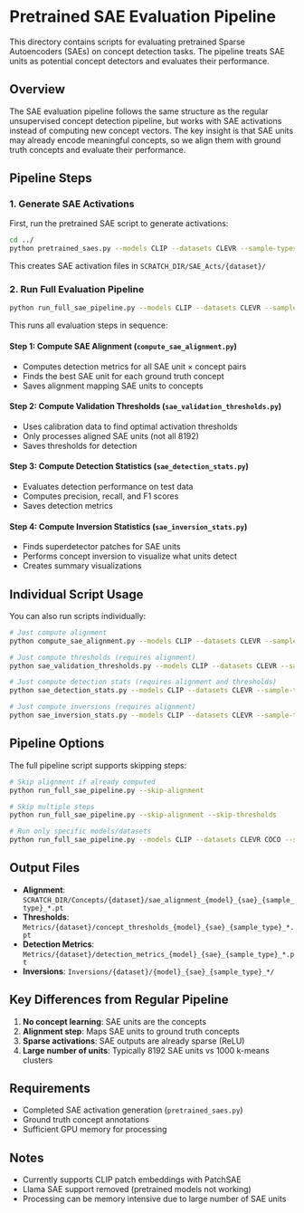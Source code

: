 # Pretrained SAE Evaluation Pipeline

This directory contains scripts for evaluating pretrained Sparse Autoencoders (SAEs) on concept detection tasks. The pipeline treats SAE units as potential concept detectors and evaluates their performance.

## Overview

The SAE evaluation pipeline follows the same structure as the regular unsupervised concept detection pipeline, but works with SAE activations instead of computing new concept vectors. The key insight is that SAE units may already encode meaningful concepts, so we align them with ground truth concepts and evaluate their performance.

## Pipeline Steps

### 1. Generate SAE Activations
First, run the pretrained SAE script to generate activations:
```bash
cd ../
python pretrained_saes.py --models CLIP --datasets CLEVR --sample-types patch
```

This creates SAE activation files in `SCRATCH_DIR/SAE_Acts/{dataset}/`

### 2. Run Full Evaluation Pipeline
```bash
python run_full_sae_pipeline.py --models CLIP --datasets CLEVR --sample-types patch
```

This runs all evaluation steps in sequence:

#### Step 1: Compute SAE Alignment (`compute_sae_alignment.py`)
- Computes detection metrics for all SAE unit × concept pairs
- Finds the best SAE unit for each ground truth concept
- Saves alignment mapping SAE units to concepts

#### Step 2: Compute Validation Thresholds (`sae_validation_thresholds.py`)
- Uses calibration data to find optimal activation thresholds
- Only processes aligned SAE units (not all 8192)
- Saves thresholds for detection

#### Step 3: Compute Detection Statistics (`sae_detection_stats.py`)
- Evaluates detection performance on test data
- Computes precision, recall, and F1 scores
- Saves detection metrics

#### Step 4: Compute Inversion Statistics (`sae_inversion_stats.py`)
- Finds superdetector patches for SAE units
- Performs concept inversion to visualize what units detect
- Creates summary visualizations

## Individual Script Usage

You can also run scripts individually:

```bash
# Just compute alignment
python compute_sae_alignment.py --models CLIP --datasets CLEVR --sample-types patch

# Just compute thresholds (requires alignment)
python sae_validation_thresholds.py --models CLIP --datasets CLEVR --sample-types patch

# Just compute detection stats (requires alignment and thresholds)
python sae_detection_stats.py --models CLIP --datasets CLEVR --sample-types patch

# Just compute inversions (requires alignment)
python sae_inversion_stats.py --models CLIP --datasets CLEVR --sample-types patch
```

## Pipeline Options

The full pipeline script supports skipping steps:

```bash
# Skip alignment if already computed
python run_full_sae_pipeline.py --skip-alignment

# Skip multiple steps
python run_full_sae_pipeline.py --skip-alignment --skip-thresholds

# Run only specific models/datasets
python run_full_sae_pipeline.py --models CLIP --datasets CLEVR COCO --sample-types patch
```

## Output Files

- **Alignment**: `SCRATCH_DIR/Concepts/{dataset}/sae_alignment_{model}_{sae}_{sample_type}_*.pt`
- **Thresholds**: `Metrics/{dataset}/concept_thresholds_{model}_{sae}_{sample_type}_*.pt`
- **Detection Metrics**: `Metrics/{dataset}/detection_metrics_{model}_{sae}_{sample_type}_*.pt`
- **Inversions**: `Inversions/{dataset}/{model}_{sae}_{sample_type}_*/`

## Key Differences from Regular Pipeline

1. **No concept learning**: SAE units are the concepts
2. **Alignment step**: Maps SAE units to ground truth concepts
3. **Sparse activations**: SAE outputs are already sparse (ReLU)
4. **Large number of units**: Typically 8192 SAE units vs 1000 k-means clusters

## Requirements

- Completed SAE activation generation (`pretrained_saes.py`)
- Ground truth concept annotations
- Sufficient GPU memory for processing

## Notes

- Currently supports CLIP patch embeddings with PatchSAE
- Llama SAE support removed (pretrained models not working)
- Processing can be memory intensive due to large number of SAE units
